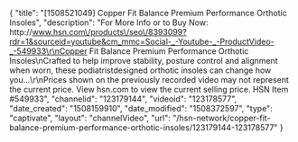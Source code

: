 {
    "title": "[1508521049] Copper Fit Balance Premium Performance Orthotic Insoles",
    "description": "For More Info or to Buy Now: http:\/\/www.hsn.com\/products\/seo\/8393099?rdr=1&sourceid=youtube&cm_mmc=Social-_-Youtube-_-ProductVideo-_-549933\r\nCopper Fit Balance Premium Performance Orthotic Insoles\nCrafted to help improve stability, posture control and alignment when worn, these podiatristdesigned orthotic insoles can change how you...\r\nPrices shown on the previously recorded video may not represent the current price.  View hsn.com to view the current selling price. HSN Item #549933",
    "channelid": "123179144",
    "videoid": "123178577",
    "date_created": "1508159910",
    "date_modified": "1508372597",
    "type": "captivate",
    "layout": "channelVideo",
    "url": "\/hsn-network\/copper-fit-balance-premium-performance-orthotic-insoles\/123179144-123178577"
}